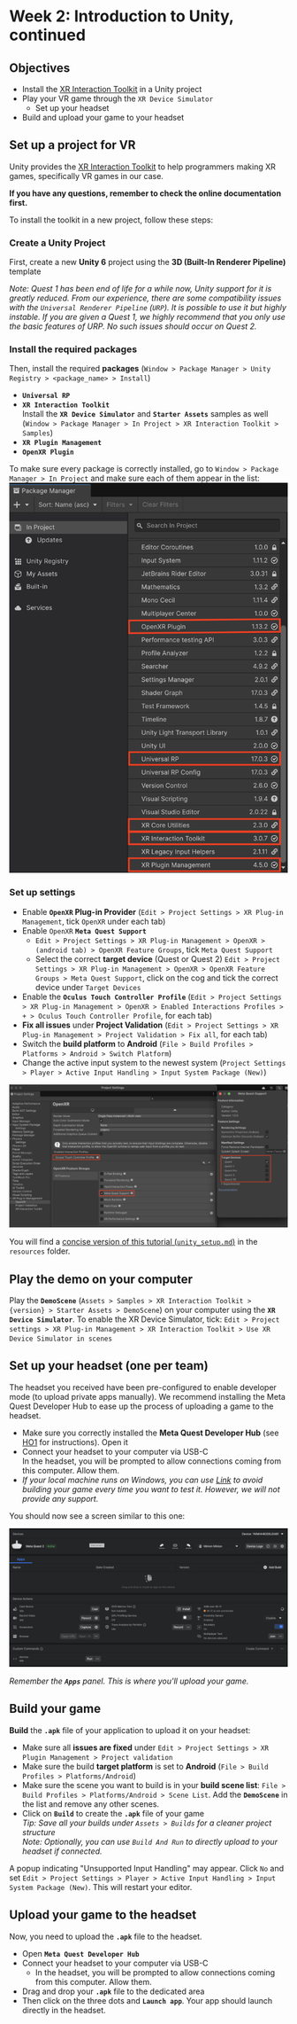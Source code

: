 # Week 2: Introduction to Unity, continued

## Objectives
- Install the [XR Interaction Toolkit](https://docs.unity3d.com/Packages/com.unity.xr.interaction.toolkit@3.0/manual/index.html) in a Unity project
- Play your VR game through the `XR Device Simulator`
  - Set up your headset
- Build and upload your game to your headset

## Set up a project for VR
Unity provides the [XR Interaction Toolkit](https://docs.unity3d.com/Packages/com.unity.xr.interaction.toolkit@3.0/manual/index.html) to help programmers making XR games, specifically VR games in our case.

**If you have any questions, remember to check the online documentation first.**

To install the toolkit in a new project, follow these steps:

### Create a Unity Project
First, create a new **Unity 6** project using the **3D (Built-In Renderer Pipeline)** template  

_Note: Quest 1 has been end of life for a while now, Unity support for it is greatly reduced. From our experience, there are some compatibility issues with the `Universal Renderer Pipeline` (`URP`). It is possible to use it but highly instable. If you are given a Quest 1, we highly recommend that you only use the basic features of URP. No such issues should occur on Quest 2._ 

### Install the required packages
Then, install the required **packages** (`Window > Package Manager > Unity Registry > <package_name> > Install`)
- **`Universal RP`**
- **`XR Interaction Toolkit`**  
  Install the **`XR Device Simulator`** and **`Starter Assets`** samples as well (`Window > Package Manager > In Project > XR Interaction Toolkit > Samples`)
- **`XR Plugin Management`**
- **`OpenXR Plugin`**

To make sure every package is correctly installed, go to `Window > Package Manager > In Project` and make sure each of them appear in the list:
![`Package Manager > In Project`](./figures/package_manager.png)

### Set up settings
- Enable **`OpenXR` Plug-in Provider** (`Edit > Project Settings > XR Plug-in Management`, tick `OpenXR` under each tab)
- Enable `OpenXR` **`Meta Quest Support`** 
  - `Edit > Project Settings > XR Plug-in Management > OpenXR > (android tab) > OpenXR Feature Groups`, tick `Meta Quest Support`
  - Select the correct **target device** (Quest or Quest 2) `Edit > Project Settings > XR Plug-in Management > OpenXR > OpenXR Feature Groups > Meta Quest Support`, click on the cog and tick the correct device under `Target Devices`
- Enable the **`Oculus Touch Controller Profile`** (`Edit > Project Settings > XR Plug-in Management > OpenXR > Enabled Interactions Profiles > + > Oculus Touch Controller Profile`, for each tab)
- **Fix all issues** under **Project Validation** (`Edit > Project Settings > XR Plug-in Management > Project Validation > Fix all`, for each tab)
- Switch the **build platform** to **Android** (`File > Build Profiles > Platforms > Android > Switch Platform`)
- Change the active input system to the newest system (`Project Settings > Player > Active Input Handling > Input System Package (New)`)

![`Project Settings > XR Plug-In Management > OpenXR`](./figures/project_settings.png)

You will find a [concise version of this tutorial (`unity_setup.md`)](../resources/unity_setup.md) in the `resources` folder.

## Play the demo on your computer
Play the **`DemoScene`** (`Assets > Samples > XR Interaction Toolkit > {version} > Starter Assets > DemoScene`) on your computer using the **`XR Device Simulator`**. To enable the XR Device Simulator, tick: `Edit > Project settings > XR Plug-in Management > XR Interaction Toolkit > Use XR Device Simulator in scenes`

## Set up your headset (one per team)
The headset you received have been pre-configured to enable developer mode (to upload private apps manually). We recommend installing the Meta Quest Developer Hub to ease up the process of uploading a game to the headset.

- Make sure you correctly installed the **Meta Quest Developer Hub** (see [HO1](./ho1.md) for instructions). Open it
- Connect your headset to your computer via USB-C  
  In the headset, you will be prompted to allow connections coming from this computer. Allow them.
- _If your local machine runs on Windows, you can use [Link](https://www.meta.com/en-gb/help/quest/articles/headsets-and-accessories/oculus-link/connect-with-air-link/) to avoid building your game every time you want to test it. However, we will not provide any support._

You should now see a screen similar to this one: 

![MQDH Headset Active Screen](./figures/mqdh_headset_active.png)

_Remember the **`Apps`** panel. This is where you'll upload your game._

## Build your game
**Build** the **`.apk`** file of your application to upload it on your headset:

- Make sure all **issues are fixed** under `Edit > Project Settings > XR Plugin Management > Project validation`
- Make sure the build **target platform** is set to **Android** (`File > Build Profiles > Platforms/Android`)
- Make sure the scene you want to build is in your **build scene list**: `File > Build Profiles > Platforms/Android > Scene List`. Add the **`DemoScene`** in the list and remove any other scenes.
- Click on **`Build`** to create the **`.apk`** file of your game  
  _Tip: Save all your builds under `Assets > Builds` for a cleaner project structure_  
  _Note: Optionally, you can use `Build And Run` to directly upload to your headset if connected._  

A popup indicating "Unsupported Input Handling" may appear. Click `No` and set `Edit > Project Settings > Player > Active Input Handling > Input System Package (New)`. This will restart your editor.

## Upload your game to the headset 
Now, you need to upload the **`.apk`** file to the headset.

- Open **`Meta Quest Developer Hub`**
- Connect your headset to your computer via USB-C
  - In the headset, you will be prompted to allow connections coming from this computer. Allow them.
- Drag and drop your **`.apk`** file to the dedicated area
- Then click on the three dots and **`Launch app`**. Your app should launch directly in the headset. 
